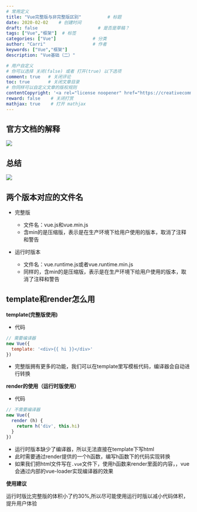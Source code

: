 ```yaml
---
# 常用定义
title: "Vue完整版与非完整版区别"          # 标题
date: 2020-02-02    # 创建时间
draft: false                       # 是否是草稿？
tags: ["Vue","框架"]  # 标签
categories: ["Vue"]              # 分类
author: "Carri"                  # 作者
keywords: ["Vue","框架"]
description: "Vue基础（二）"  

# 用户自定义
# 你可以选择 关闭(false) 或者 打开(true) 以下选项
comment: true   # 关闭评论
toc: true       # 关闭文章目录
# 你同样可以自定义文章的版权规则
contentCopyright: '<a rel="license noopener" href="https://creativecommons.org/licenses/by-nc-nd/4.0/" target="_blank">CC BY-NC-ND 4.0</a>'
reward: false	 # 关闭打赏
mathjax: true    # 打开 mathjax
---
```


## 官方文档的解释

![](/images/vue两个版本官方.png)

## 总结

![](/images/Vue两个版本.png)

## 两个版本对应的文件名

- 完整版
  - 文件名：vue.js和vue.min.js
  - 含min的是压缩版，表示是在生产环境下给用户使用的版本，取消了注释和警告

- 运行时版本
  - 文件名：vue.runtime.js或者vue.runtime.min.js
  - 同样的，含min的是压缩版，表示是在生产环境下给用户使用的版本，取消了注释和警告

## template和render怎么用

**template(完整版使用)**

- 代码

```javascript
// 需要编译器
new Vue({
  template: '<div>{{ hi }}</div>'
})
```

- 完整版拥有更多的功能，我们可以在template里写模板代码，编译器会自动进行转换

**render的使用（运行时版使用）**

- 代码

```javascript
// 不需要编译器
new Vue({
  render (h) {
    return h('div', this.hi)
  }
})
```

- 运行时版本缺少了编译器，所以无法直接在template下写html
- 此时需要通过render提供的一个h函数，编写h函数下的代码实现转换
- 如果我们把html文件写在`.vue`文件下，使用h函数来render里面的内容，，vue会通过内部的vue-loader实现编译器的效果

**使用建议**

   运行时版比完整版的体积小了约30%,所以尽可能使用运行时版以减小代码体积，提升用户体验